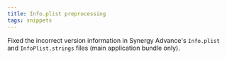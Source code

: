 ```yaml
---
title: Info.plist preprocessing
tags: snippets
---
```


Fixed the incorrect version information in Synergy Advance's `Info.plist` and `InfoPlist.strings` files (main application bundle only).
